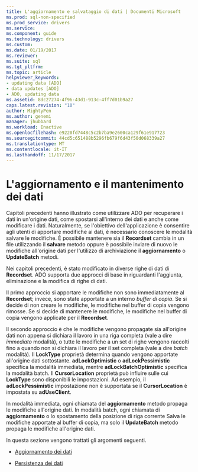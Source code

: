 ```yaml
---
title: L'aggiornamento e salvataggio di dati | Documenti Microsoft
ms.prod: sql-non-specified
ms.prod_service: drivers
ms.service: 
ms.component: guide
ms.technology: drivers
ms.custom: 
ms.date: 01/19/2017
ms.reviewer: 
ms.suite: sql
ms.tgt_pltfrm: 
ms.topic: article
helpviewer_keywords:
- updating data [ADO]
- data updates [ADO]
- ADO, updating data
ms.assetid: 8dc27274-4f96-43d1-913c-4ff7d01b9a27
caps.latest.revision: "10"
author: MightyPen
ms.author: genemi
manager: jhubbard
ms.workload: Inactive
ms.openlocfilehash: e9220fd7448c5c2b7ba9e2600ca129f61e917723
ms.sourcegitcommit: 44cd5c651488b5296fb679f6d43f50d068339a27
ms.translationtype: MT
ms.contentlocale: it-IT
ms.lasthandoff: 11/17/2017
---
```

# <a name="updating-and-persisting-data"></a>L'aggiornamento e il mantenimento dei dati
Capitoli precedenti hanno illustrato come utilizzare ADO per recuperare i dati in un'origine dati, come spostarsi all'interno dei dati e anche come modificare i dati. Naturalmente, se l'obiettivo dell'applicazione è consentire agli utenti di apportare modifiche ai dati, è necessario conoscere le modalità salvare le modifiche. È possibile mantenere sia il **Recordset** cambia in un file utilizzando il **salvare** metodo oppure è possibile inviare di nuovo le modifiche all'origine dati per l'utilizzo di archiviazione il **aggiornamento** o  **UpdateBatch** metodi.  
  
 Nei capitoli precedenti, è stato modificato in diverse righe di dati di **Recordset**. ADO supporta due approcci di base in riguardanti l'aggiunta, eliminazione e la modifica di righe di dati.  
  
 Il primo approccio si apportare le modifiche non sono immediatamente al **Recordset**; invece, sono state apportate a un interno *buffer di copia*. Se si decide di non creare le modifiche, le modifiche nel buffer di copia vengono rimosse. Se si decide di mantenere le modifiche, le modifiche nel buffer di copia vengono applicate per il **Recordset**.  
  
 Il secondo approccio è che le modifiche vengono propagate sia all'origine dati non appena si dichiara il lavoro in una riga completa (vale a dire *immediato* modalità), o tutte le modifiche a un set di righe vengono raccolti fino a quando non si dichiara il lavoro per il set completa (vale a dire *batch* modalità). Il **LockType** proprietà determina quando vengono apportate all'origine dati sottostante. **adLockOptimistic** o **adLockPessimistic** specifica la modalità immediata, mentre **adLockBatchOptimistic** specifica la modalità batch. Il **CursorLocation** proprietà può influire sulle cui **LockType** sono disponibili le impostazioni. Ad esempio, il **adLockPessimistic** impostazione non è supportata se il **CursorLocation** è impostata su **adUseClient**.  
  
 In modalità immediata, ogni chiamata del **aggiornamento** metodo propaga le modifiche all'origine dati. In modalità batch, ogni chiamata di **aggiornamento** o lo spostamento della posizione di riga corrente Salva le modifiche apportate al buffer di copia, ma solo il **UpdateBatch** metodo propaga le modifiche all'origine dati.  
  
 In questa sezione vengono trattati gli argomenti seguenti.  
  
-   [Aggiornamento dei dati](../../../ado/guide/data/updating-data.md)  
  
-   [Persistenza dei dati](../../../ado/guide/data/persisting-data.md)
